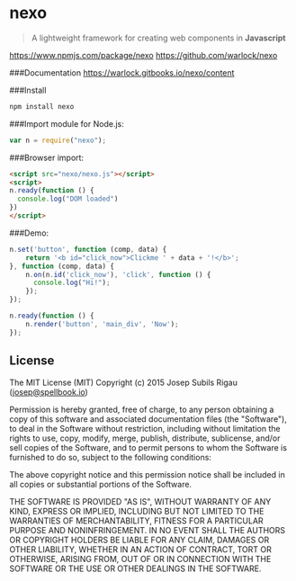 # nexo
>A lightweight framework for creating web components in **Javascript**

https://www.npmjs.com/package/nexo
https://github.com/warlock/nexo

###Documentation
https://warlock.gitbooks.io/nexo/content

###Install
```sh
npm install nexo
```

###Import module for Node.js:
```javascript
var n = require("nexo");
```

###Browser import:
```html
<script src="nexo/nexo.js"></script>
<script>
n.ready(function () {
  console.log("DOM loaded")
})
</script>
```

###Demo:
```javascript
n.set('button', function (comp, data) {
    return '<b id="click_now">Clickme ' + data + '!</b>';
}, function (comp, data) {
    n.on(n.id('click_now'), 'click', function () {
      console.log("Hi!");
    });
});

n.ready(function () {
	n.render('button', 'main_div', 'Now');
});
```

## License
The MIT License (MIT)
Copyright (c) 2015 Josep Subils Rigau (josep@spellbook.io)

Permission is hereby granted, free of charge, to any person obtaining a copy of this software and associated documentation files (the "Software"), to deal in the Software without restriction, including without limitation the rights to use, copy, modify, merge, publish, distribute, sublicense, and/or sell copies of the Software, and to permit persons to whom the Software is furnished to do so, subject to the following conditions:

The above copyright notice and this permission notice shall be included in all copies or substantial portions of the Software.

THE SOFTWARE IS PROVIDED "AS IS", WITHOUT WARRANTY OF ANY KIND, EXPRESS OR IMPLIED, INCLUDING BUT NOT LIMITED TO THE WARRANTIES OF MERCHANTABILITY, FITNESS FOR A PARTICULAR PURPOSE AND NONINFRINGEMENT. IN NO EVENT SHALL THE AUTHORS OR COPYRIGHT HOLDERS BE LIABLE FOR ANY CLAIM, DAMAGES OR OTHER LIABILITY, WHETHER IN AN ACTION OF CONTRACT, TORT OR OTHERWISE, ARISING FROM, OUT OF OR IN CONNECTION WITH THE SOFTWARE OR THE USE OR OTHER DEALINGS IN THE SOFTWARE.
